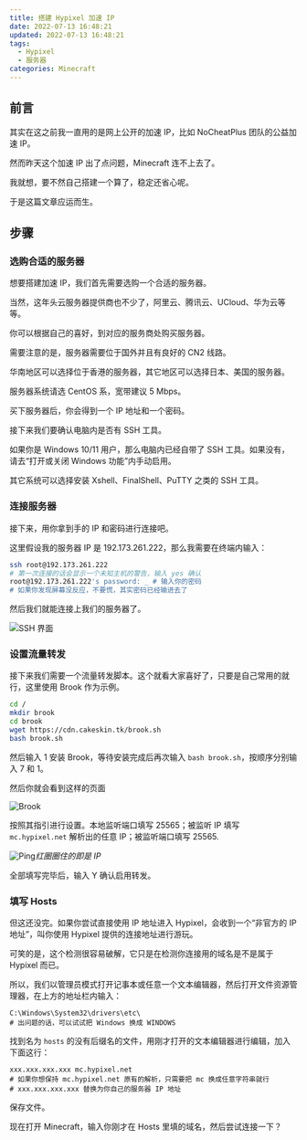 ```yaml
---
title: 搭建 Hypixel 加速 IP
date: 2022-07-13 16:48:21
updated: 2022-07-13 16:48:21
tags:
  - Hypixel
  - 服务器
categories: Minecraft
---
```

## 前言

其实在这之前我一直用的是网上公开的加速 IP，比如 NoCheatPlus 团队的公益加速 IP。

然而昨天这个加速 IP 出了点问题，Minecraft 连不上去了。

我就想，要不然自己搭建一个算了，稳定还省心呢。

于是这篇文章应运而生。

<!-- more -->

## 步骤

### 选购合适的服务器

想要搭建加速 IP，我们首先需要选购一个合适的服务器。

当然，这年头云服务器提供商也不少了，阿里云、腾讯云、UCloud、华为云等等。

你可以根据自己的喜好，到对应的服务商处购买服务器。

需要注意的是，服务器需要位于国外并且有良好的 CN2 线路。

华南地区可以选择位于香港的服务器，其它地区可以选择日本、美国的服务器。

服务器系统请选 CentOS 系，宽带建议 5 Mbps。

买下服务器后，你会得到一个 IP 地址和一个密码。

接下来我们要确认电脑内是否有 SSH 工具。

如果你是 Windows 10/11 用户，那么电脑内已经自带了 SSH 工具。如果没有，请去“打开或关闭 Windows 功能”内手动启用。

其它系统可以选择安装 Xshell、FinalShell、PuTTY 之类的 SSH 工具。

### 连接服务器

接下来，用你拿到手的 IP 和密码进行连接吧。

这里假设我的服务器 IP 是 192.173.261.222，那么我需要在终端内输入：

```bash
ssh root@192.173.261.222
# 第一次连接的话会显示一个未知主机的警告，输入 yes 确认
root@192.173.261.222's password: _ # 输入你的密码
# 如果你发现屏幕没反应，不要慌，其实密码已经输进去了
```

然后我们就能连接上我们的服务器了。

![SSH 界面](https://cdn.cakeskin.tk/images/build-hypixel-boost-ip/SSH.png)

### 设置流量转发

接下来我们需要一个流量转发脚本。这个就看大家喜好了，只要是自己常用的就行，这里使用 Brook 作为示例。

```bash
cd /
mkdir brook
cd brook
wget https://cdn.cakeskin.tk/brook.sh
bash brook.sh
```

然后输入 1 安装 Brook，等待安装完成后再次输入 `bash brook.sh`，按顺序分别输入 7 和 1。

然后你就会看到这样的页面

![Brook](https://cdn.cakeskin.tk/images/build-hypixel-boost-ip/Brook.png)

按照其指引进行设置。本地监听端口填写 25565；被监听 IP 填写 `mc.hypixel.net` 解析出的任意 IP；被监听端口填写 25565.

![Ping](https://cdn.cakeskin.tk/images/build-hypixel-boost-ip/Ping.png)_红圈圈住的即是 IP_

全部填写完毕后，输入 Y 确认启用转发。

### 填写 Hosts

但这还没完。如果你尝试直接使用 IP 地址进入 Hypixel，会收到一个“非官方的 IP 地址”，叫你使用 Hypixel 提供的连接地址进行游玩。

可笑的是，这个检测很容易破解，它只是在检测你连接用的域名是不是属于 Hypixel 而已。

所以，我们以管理员模式打开记事本或任意一个文本编辑器，然后打开文件资源管理器，在上方的地址栏内输入：

```
C:\Windows\System32\drivers\etc\
# 出问题的话，可以试试把 Windows 换成 WINDOWS
```

找到名为 `hosts` 的没有后缀名的文件，用刚才打开的文本编辑器进行编辑，加入下面这行：

```
xxx.xxx.xxx.xxx mc.hypixel.net
# 如果你想保持 mc.hypixel.net 原有的解析，只需要把 mc 换成任意字符串就行
# xxx.xxx.xxx.xxx 替换为你自己的服务器 IP 地址
```

保存文件。

现在打开 Minecraft，输入你刚才在 Hosts 里填的域名，然后尝试连接一下？